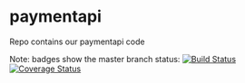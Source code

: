 paymentapi
==========

Repo contains our paymentapi code

Note: badges show the master branch status:
[![Build Status](https://magnum.travis-ci.com/regentmarkets/bom-paymentapi.svg?token=hW4diZKywb9ZykP5jBev&branch=master)](https://magnum.travis-ci.com/regentmarkets/bom-paymentapi)
[![Coverage Status](https://coveralls.io/repos/regentmarkets/bom-paymentapi/badge.png?branch=master)](https://coveralls.io/r/regentmarkets/bom-paymentapi?branch=master)